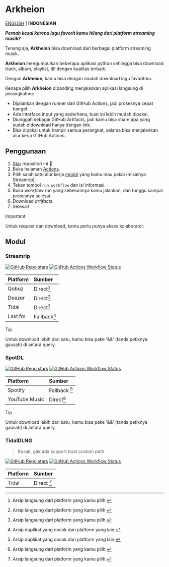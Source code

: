 # Arkheion

[ENGLISH](README.md) | **INDONESIAN**

_**Pernah kesal karena lagu favorit kamu hilang dari platform streaming musik?**_

Tenang aja, **Arkheion** bisa download dari berbagai platform streaming musik.

**Arkheion** mengumpulkan beberapa aplikasi python sehingga bisa download track, album, playlist, dll dengan kualitas terbaik.

Dengan **Arkheion**, kamu bisa dengan mudah download lagu favoritmu.

Kenapa pilih **Arkheion** dibanding menjalankan aplikasi langsung di perangkatmu:

- Dijalankan dengan runner dari GitHub Actions, jadi prosesnya cepat banget.
- Ada interface input yang sederhana, buat ini lebih mudah dipakai.
- Diunggah sebagai GitHub Artifacts, jadi kamu bisa share apa yang sudah didownload hanya dengan link.
- Bisa dipakai untuk hampir semua perangkat, selama bisa menjalankan alur kerja GitHub Actions.

## Penggunaan

1. [Star](../../stargazers) repositori ini 🌟
2. Buka halaman [Actions](../../actions).
3. Pilih salah satu alur kerja [_modul_](#modules) yang kamu mau pakai (misalnya Streamrip).
4. Tekan tombol `run workflow` dan isi informasi.
5. Buka _workflow run_ yang sebelumnya kamu jalankan, dan tunggu sampai prosesnya selesai.
6. Download _artifacts_.
7. Selesai!

> [!IMPORTANT]
> Untuk request dan download, kamu perlu punya akses kolaborator.

## Modul

### Streamrip

[![GitHub Repo stars](https://img.shields.io/github/stars/nathom/streamrip?style=for-the-badge&logo=github&logoColor=FFFFFF&label=Stars&labelColor=444444&color=222333)](https://github.com/nathom/streamrip)
[![GitHub Actions Workflow Status](https://img.shields.io/github/actions/workflow/status/mementomoryn/arkheion/streamrip.yml?branch=main&style=for-the-badge&logo=github-actions&logoColor=FFFFFF&label=workflows&labelColor=444444)](../../actions/workflows/streamrip.yml)

| Platform | Sumber       |
| :------- | :----------- |
| Qobuz    | Direct[^1]   |
| Deezer   | Direct[^1]   |
| Tidal    | Direct[^1]   |
| Last.fm  | Fallback[^2] |

> [!TIP]
> Untuk download lebih dari satu, kamu bisa pake '&&' (tanda petiknya gausah) di antara query.

### SpotDL

[![GitHub Repo stars](https://img.shields.io/github/stars/spotDL/spotify-downloader?style=for-the-badge&logo=github&logoColor=FFFFFF&label=Stars&labelColor=444444&color=222333)](https://github.com/spotDL/spotify-downloader)
[![GitHub Actions Workflow Status](https://img.shields.io/github/actions/workflow/status/mementomoryn/arkheion/spotdl.yml?branch=main&style=for-the-badge&logo=github-actions&logoColor=FFFFFF&label=workflows&labelColor=444444)](../../actions/workflows/spotdl.yml)

| Platform      | Sumber        |
| :------------ | :------------ |
| Spotify       | Fallback [^2] |
| YouTube Music | Direct[^1]    |

> [!TIP]
> Untuk download lebih dari satu, kamu bisa pake '&&' (tanda petiknya gausah) di antara query.

### TidalDLNG

> Rusak, gak ada support buat custom path

[![GitHub Repo stars](https://img.shields.io/github/stars/exislow/tidal-dl-ng?style=for-the-badge&logo=github&logoColor=FFFFFF&label=Stars&labelColor=444444&color=222333)](https://github.com/exislow/tidal-dl-ng)
[![GitHub Actions Workflow Status](https://img.shields.io/github/actions/workflow/status/mementomoryn/arkheion/tidal-dl-ng.yml?branch=main&style=for-the-badge&logo=github-actions&logoColor=FFFFFF&label=workflows&labelColor=444444)](../../actions/workflows/tidal-dl-ng.yml)

| Platform | Sumber      |
| :------- | :---------- |
| Tidal    | Direct [^1] |

[^1]: Arsip langsung dari platform yang kamu pilih.
[^2]: Arsip duplikat yang cocok dari platform yang lain.
